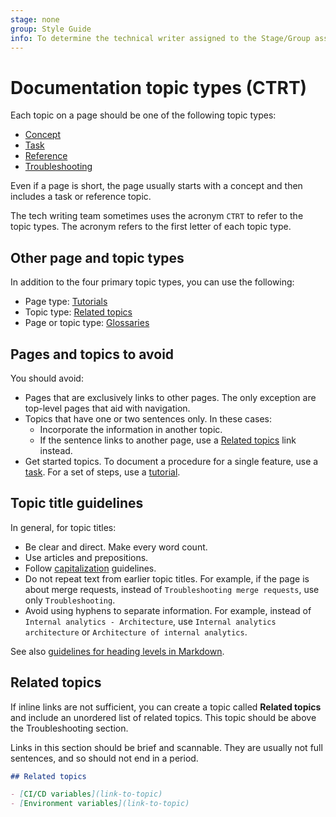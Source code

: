 ```yaml
---
stage: none
group: Style Guide
info: To determine the technical writer assigned to the Stage/Group associated with this page, see https://about.gitlab.com/handbook/product/ux/technical-writing/#assignments
---
```


# Documentation topic types (CTRT)

Each topic on a page should be one of the following topic types:

- [Concept](concept.md)
- [Task](task.md)
- [Reference](reference.md)
- [Troubleshooting](troubleshooting.md)

Even if a page is short, the page usually starts with a concept and then
includes a task or reference topic.

The tech writing team sometimes uses the acronym `CTRT` to refer to the topic types.
The acronym refers to the first letter of each topic type.

## Other page and topic types

In addition to the four primary topic types, you can use the following:

- Page type: [Tutorials](tutorial.md)
- Topic type: [Related topics](#related-topics)
- Page or topic type: [Glossaries](glossary.md)

## Pages and topics to avoid

You should avoid:

- Pages that are exclusively links to other pages. The only exception are
  top-level pages that aid with navigation.
- Topics that have one or two sentences only. In these cases:
  - Incorporate the information in another topic.
  - If the sentence links to another page, use a [Related topics](#related-topics) link instead.
- Get started topics. To document a procedure for a single feature, use a [task](task.md). For a set of steps, use a [tutorial](tutorial.md).

## Topic title guidelines

In general, for topic titles:

- Be clear and direct. Make every word count.
- Use articles and prepositions.
- Follow [capitalization](../styleguide/index.md#topic-titles) guidelines.
- Do not repeat text from earlier topic titles. For example, if the page is about merge requests,
  instead of `Troubleshooting merge requests`, use only `Troubleshooting`.
- Avoid using hyphens to separate information. 
  For example, instead of `Internal analytics - Architecture`, use `Internal analytics architecture` or `Architecture of internal analytics`.

See also [guidelines for heading levels in Markdown](../styleguide/index.md#heading-levels-in-markdown).

## Related topics

If inline links are not sufficient, you can create a topic called **Related topics**
and include an unordered list of related topics. This topic should be above the Troubleshooting section.

Links in this section should be brief and scannable. They are usually not
full sentences, and so should not end in a period.

```markdown
## Related topics

- [CI/CD variables](link-to-topic)
- [Environment variables](link-to-topic)
```

